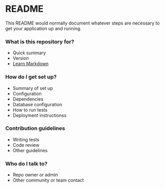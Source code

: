 # README #

This README would normally document whatever steps are necessary to get your application up and running.

### What is this repository for? ###

* Quick summary
* Version
* [Learn Markdown](https://bitbucket.org/tutorials/markdowndemo)

### How do I get set up? ###

* Summary of set up
* Configuration
* Dependencies
* Database configuration
* How to run tests
* Deployment instructionss

### Contribution guidelines ###

* Writing tests
* Code review
* Other guidelines

### Who do I talk to? ###

* Repo owner or admin
* Other community or team contact
